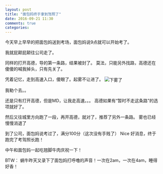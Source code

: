 ```yaml
---
layout: post
title: "面包妈终于拿到驾照了"
date: 2016-09-21 11:30
comments: true
categories:
---
```


今天早上早早的把面包妈送到考场，面包妈说9点就可以开始考了。

我就屁颠屁颠往公司走了。

同样的打开高德，导的第一条路，结果被封了。
莫法，只能另外找路，高德还在傻傻的喊我掉头，只有先关了。

凭着记忆，走到高速入口，傻眼了。起雾不让进了。
<img src="{{ site.url }}Emoticons/2016/highway-fog.jpg" alt="下雾了" align="center" />

我勒个去。。

还是只有打开高德，但是MD，让我走高速。。。
高德如果有“暂时不走这条路”的选项就好了。

然后又往城里方向跑了一段，再开高德，就对了，推荐了另外一条路。
雾也已经慢慢消退了

到了公司，面包妈说考过了，满分100分（这次没有手贱了）
Nice 好消息，终于跑完了考驾照长跑！

中午和面包妈一起吃翘脚牛肉庆祝一下！

BTW：
蜗牛昨天又录下了面包妈打呼噜的声音！一次在2am，一次在4am，睡得好香！
